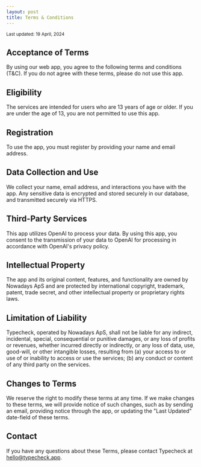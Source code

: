 ```yaml
---
layout: post
title: Terms & Conditions
---
```


<small class="text-gray-500">Last updated: 19 April, 2024</small>


## Acceptance of Terms

By using our web app, you agree to the following terms and conditions (T&C). If you do not agree with these terms, please do not use this app.

## Eligibility

The services are intended for users who are 13 years of age or older. If you are under the age of 13, you are not permitted to use this app.

## Registration

To use the app, you must register by providing your name and email address.

## Data Collection and Use

We collect your name, email address, and interactions you have with the app. Any sensitive data is encrypted and stored securely in our database, and transmitted securely via HTTPS.

## Third-Party Services

This app utilizes OpenAI to process your data. By using this app, you consent to the transmission of your data to OpenAI for processing in accordance with OpenAI's privacy policy.

## Intellectual Property

The app and its original content, features, and functionality are owned by Nowadays ApS and are protected by international copyright, trademark, patent, trade secret, and other intellectual property or proprietary rights laws.

## Limitation of Liability

Typecheck, operated by Nowadays ApS, shall not be liable for any indirect, incidental, special, consequential or punitive damages, or any loss of profits or revenues, whether incurred directly or indirectly, or any loss of data, use, good-will, or other intangible losses, resulting from (a) your access to or use of or inability to access or use the services; (b) any conduct or content of any third party on the services.

## Changes to Terms

We reserve the right to modify these terms at any time. If we make changes to these terms, we will provide notice of such changes, such as by sending an email, providing notice through the app, or updating the "Last Updated" date-field of these terms.

## Contact

If you have any questions about these Terms, please contact Typecheck at hello@typecheck.app.